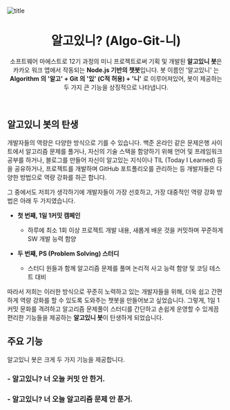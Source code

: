 ![title](https://user-images.githubusercontent.com/30336663/116290582-9633a280-a7ce-11eb-9849-61d981b946f0.jpg)

<h1 align="center">알고있니? (Algo-Git-니) </h1>
<p align="center">소프트웨어 마에스트로 12기 과정의 미니 프로젝트로써 기획 및 개발된 <strong>알고있니 봇</strong>은 카카오 워크 앱에서 작동되는 <strong>Node.js 기반의 챗봇</strong>입니다. 봇 이름인 '알고있니' 는 <strong>Algorithm 의 '알고' + Git 의 '있' (C적 허용) + '니'</strong> 로 이루어져있어, 봇이 제공하는 두 가지 큰 기능을 상징적으로 나타냅니다.</p>
&nbsp &nbsp 

## 알고있니 봇의 탄생
개발자들의 역량은 다양한 방식으로 기를 수 있습니다. 백준 온라인 같은 문제은행 사이트에서 알고리즘 문제를 풀거나, 자신의 기술 스택을 함양하기 위해 언어 및 프레임워크 공부를 하거나, 블로그를 만들어 자신이 알고있는 지식이나 TIL (Today I Learned) 등을 공유하거나, 프로젝트를 개발하며 GitHub 포트폴리오를 관리하는 등 개발자들은 다양한 방법으로 역량 강화를 하곤 합니다.

그 중에서도 저희가 생각하기에 개발자들이 가장 선호하고, 가장 대중적인 역량 강화 방법은 아래 두 가지였습니다.

- **첫 번째, 1일 1커밋 캠페인** 
  - 하루에 최소 1회 이상 프로젝트 개발 내용, 새롭게 배운 것을 커밋하며 꾸준하게 SW 개발 능력 함양
 
- **두 번째, PS (Problem Solving) 스터디** 
  - 스터디 원들과 함께 알고리즘 문제를 풀며 논리적 사고 능력 함양 및 코딩 테스트 대비

따라서 저희는 이러한 방식으로 꾸준히 노력하고 있는 개발자들을 위해, 더욱 쉽고 간편하게 역량 강화를 할 수 있도록 도와주는 챗봇을 만들어보고 싶었습니다. 그렇게, 1일 1커밋 문화를 격려하고 알고리즘 문제풀이 스터디를 간단하고 손쉽게 운영할 수 있게끔 편리한 기능들을 제공하는 **알고있니 봇**이 탄생하게 되었습니다.

## 주요 기능
알고있니 봇은 크게 두 가지 기능을 제공합니다.
### - 알고있니? 너 오늘 커밋 안 한거.
### - 알고있니? 너 오늘 알고리즘 문제 안 푼거.
